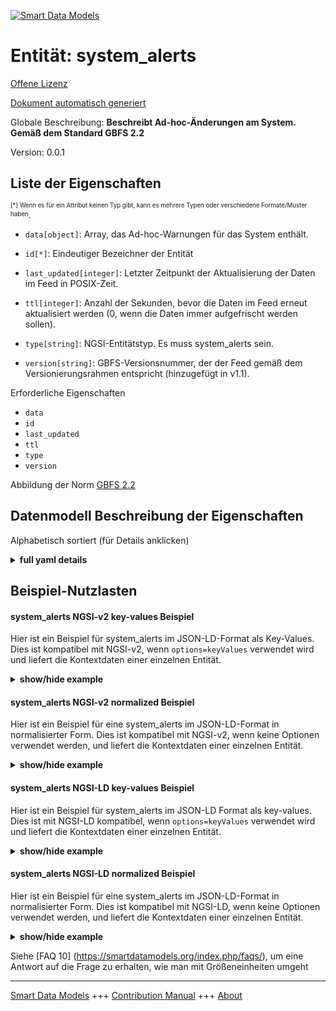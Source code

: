 <!-- 10-Header -->  
[![Smart Data Models](https://smartdatamodels.org/wp-content/uploads/2022/01/SmartDataModels_logo.png "Logo")](https://smartdatamodels.org)  
Entität: system_alerts  
======================<!-- /10-Header -->  
<!-- 15-License -->  
[Offene Lizenz](https://github.com/smart-data-models//dataModel.GBFS/blob/master/system_alerts/LICENSE.md)  
[Dokument automatisch generiert](https://docs.google.com/presentation/d/e/2PACX-1vTs-Ng5dIAwkg91oTTUdt8ua7woBXhPnwavZ0FxgR8BsAI_Ek3C5q97Nd94HS8KhP-r_quD4H0fgyt3/pub?start=false&loop=false&delayms=3000#slide=id.gb715ace035_0_60)  
<!-- /15-License -->  
<!-- 20-Description -->  
Globale Beschreibung: **Beschreibt Ad-hoc-Änderungen am System. Gemäß dem Standard GBFS 2.2**  
Version: 0.0.1  
<!-- /20-Description -->  
<!-- 30-PropertiesList -->  

## Liste der Eigenschaften  

<sup><sub>[*] Wenn es für ein Attribut keinen Typ gibt, kann es mehrere Typen oder verschiedene Formate/Muster haben</sub></sup>.  
- `data[object]`: Array, das Ad-hoc-Warnungen für das System enthält.  	  
- `id[*]`: Eindeutiger Bezeichner der Entität  - `last_updated[integer]`: Letzter Zeitpunkt der Aktualisierung der Daten im Feed in POSIX-Zeit.  - `ttl[integer]`: Anzahl der Sekunden, bevor die Daten im Feed erneut aktualisiert werden (0, wenn die Daten immer aufgefrischt werden sollen).  - `type[string]`: NGSI-Entitätstyp. Es muss system_alerts sein.  - `version[string]`: GBFS-Versionsnummer, der der Feed gemäß dem Versionierungsrahmen entspricht (hinzugefügt in v1.1).  <!-- /30-PropertiesList -->  
<!-- 35-RequiredProperties -->  
Erforderliche Eigenschaften  
- `data`  - `id`  - `last_updated`  - `ttl`  - `type`  - `version`  <!-- /35-RequiredProperties -->  
<!-- 40-RequiredProperties -->  
Abbildung der Norm [GBFS 2.2](https://github.com/NABSA/gbfs/blob/v2.2/gbfs.md)  
<!-- /40-RequiredProperties -->  
<!-- 50-DataModelHeader -->  
## Datenmodell Beschreibung der Eigenschaften  
Alphabetisch sortiert (für Details anklicken)  
<!-- /50-DataModelHeader -->  
<!-- 60-ModelYaml -->  
<details><summary><strong>full yaml details</strong></summary>    
```yaml  
system_alerts:    
  description: Describes ad-hoc changes to the system. According to the Standard GBFS 2.2    
  properties:    
    data:    
      description: Array that contains ad-hoc alerts for the system.    
      properties:    
        alerts:    
          items:    
            properties:    
              alert_id:    
                description: Identifier for this alert.    
                type: string    
              description:    
                description: Detailed description of the alert.    
                type: string    
              last_updated:    
                description: Indicates the last time the info for the alert was updated.    
                minimum: 1450155600    
                type: number    
              region_ids:    
                description: Array of identifiers of the regions for which this alert applies.    
                items:    
                  type: string    
                type: array    
              station_ids:    
                description: Array of identifiers of the stations for which this alert applies.    
                items:    
                  type: string    
                type: array    
              summary:    
                description: A short summary of this alert to be displayed to the customer.    
                type: string    
              times:    
                additionalItems: false    
                description: Array of objects indicating when the alert is in effect.    
                items:    
                  properties:    
                    end:    
                      description: End time of the alert.    
                      minimum: 1450155600    
                      type: number    
                    start:    
                      description: Start time of the alert.    
                      minimum: 1450155600    
                      type: number    
                  type: object    
                required:    
                  - start    
                type: array    
              type:    
                description: Type of alert.    
                enum:    
                  - system_closure    
                  - station_closure    
                  - station_move    
                  - other    
                type: string    
              url:    
                description: URL where the customer can learn more information about this alert.    
                format: uri    
                type: string    
            required:    
              - alert_id    
              - type    
              - summary    
            type: object    
          type: array    
      required:    
        - alerts    
      type: object    
      x-ngsi:    
        type: Property    
    id:    
      anyOf:    
        - description: Identifier format of any NGSI entity    
          maxLength: 256    
          minLength: 1    
          pattern: ^[\w\-\.\{\}\$\+\*\[\]`|~^@!,:\\]+$    
          type: string    
          x-ngsi:    
            type: Property    
        - description: Identifier format of any NGSI entity    
          format: uri    
          type: string    
          x-ngsi:    
            type: Property    
      description: Unique identifier of the entity    
      x-ngsi:    
        type: Property    
    last_updated:    
      description: Last time the data in the feed was updated in POSIX time.    
      minimum: 1450155600    
      type: integer    
      x-ngsi:    
        type: Property    
    ttl:    
      description: Number of seconds before the data in the feed will be updated again (0 if the data should always be refreshed).    
      minimum: 0    
      type: integer    
      x-ngsi:    
        type: Property    
    type:    
      description: NGSI entity type. It has to be system_alerts    
      enum:    
        - system_alerts    
      type: string    
      x-ngsi:    
        type: Property    
    version:    
      description: 'GBFS version number to which the feed conforms, according to the versioning framework (added in v1.1).'    
      enum:    
        - 1.1-RC    
        - 1.1    
        - 2.0-RC    
        - 2.0    
        - 2.1-RC    
        - 2.1-RC2    
        - 2.1    
        - 2.2    
        - 3.0-RC    
        - 3.0    
      type: string    
      x-ngsi:    
        type: Property    
  required:    
    - last_updated    
    - ttl    
    - version    
    - data    
    - id    
    - type    
  type: object    
  x-derived-from: https://github.com/NABSA/gbfs/blob/v2.2/gbfs.md    
  x-disclaimer: 'Redistribution and use in source and binary forms, with or without modification, are permitted  provided that the license conditions are met. Copyleft (c) 2022 Contributors to Smart Data Models Program'    
  x-license-url: https://github.com/smart-data-models/dataModel.GBFS/blob/master/system_alerts/LICENSE.md    
  x-model-schema: https://smart-data-models.github.io/dataModel.GBFS/system_alerts/schema.json    
  x-model-tags: GBFS    
  x-version: 0.0.1    
```  
</details>    
<!-- /60-ModelYaml -->  
<!-- 70-MiddleNotes -->  
<!-- /70-MiddleNotes -->  
<!-- 80-Examples -->  
## Beispiel-Nutzlasten  
#### system_alerts NGSI-v2 key-values Beispiel  
Hier ist ein Beispiel für system_alerts im JSON-LD-Format als Key-Values. Dies ist kompatibel mit NGSI-v2, wenn `options=keyValues` verwendet wird und liefert die Kontextdaten einer einzelnen Entität.  
<details><summary><strong>show/hide example</strong></summary>    
```json  
{  
  "id": "urn:ngsi-ld:system_alerts:id:FNNO:60592292",  
  "type": "system_alerts",  
  "last_updated": 1604198100,  
  "ttl": 60,  
  "version": "3.0",  
  "data": {  
    "alerts": [  
      {  
        "alert_id": "21",  
        "type": "station_closure",  
        "station_ids": [  
          "123",  
          "456",  
          "789"  
        ],  
        "times": [  
          {  
            "start": 1604448000,  
            "end": 1604674800  
          }  
        ],  
        "url": "https://example.com/more-info",  
        "summary": "Disruption of Service",  
        "description": "The three stations on Broadway will be out of service from 12:00am Nov 3 to 3:00pm Nov 6th to accommodate road work",  
        "last_updated": 1604519393  
      }  
    ]  
  }  
}  
```  
</details>  
#### system_alerts NGSI-v2 normalized Beispiel  
Hier ist ein Beispiel für eine system_alerts im JSON-LD-Format in normalisierter Form. Dies ist kompatibel mit NGSI-v2, wenn keine Optionen verwendet werden, und liefert die Kontextdaten einer einzelnen Entität.  
<details><summary><strong>show/hide example</strong></summary>    
```json  
{  
  "id": "urn:ngsi-ld:system_alerts:id:FNNO:60592292",  
  "type": "system_alerts",  
  "last_updated": {  
    "type": "Number",  
    "value": 1604198100  
  },  
  "ttl": {  
    "type": "Number",  
    "value": 60  
  },  
  "version": {  
    "type": "Text",  
    "value": "3.0"  
  },  
  "data": {  
    "type": "StructuredValue",  
    "value": {  
      "alerts": [  
        {  
          "alert_id": "21",  
          "type": "station_closure",  
          "station_ids": [  
            "123",  
            "456",  
            "789"  
          ],  
          "times": [  
            {  
              "start": 1604448000,  
              "end": 1604674800  
            }  
          ],  
          "url": "https://example.com/more-info",  
          "summary": "Disruption of Service",  
          "description": "The three stations on Broadway will be out of service from 12:00am Nov 3 to 3:00pm Nov 6th to accommodate road work",  
          "last_updated": 1604519393  
        }  
      ]  
    }  
  },  
  "@context": [  
    "https://smartdatamodels.org/context.jsonld"  
  ]  
}  
```  
</details>  
#### system_alerts NGSI-LD key-values Beispiel  
Hier ist ein Beispiel für system_alerts im JSON-LD Format als key-values. Dies ist mit NGSI-LD kompatibel, wenn `options=keyValues` verwendet wird und liefert die Kontextdaten einer einzelnen Entität.  
<details><summary><strong>show/hide example</strong></summary>    
```json  
{  
    "id": "urn:ngsi-ld:system_alerts:id:FNNO:60592292",  
    "type": "system_alerts",  
    "last_updated": 1604198100,  
    "ttl": 60,  
    "version": "3.0",  
    "data": {  
        "alerts": [  
            {  
                "alert_id": "21",  
                "type": "station_closure",  
                "station_ids": [  
                    "123",  
                    "456",  
                    "789"  
                ],  
                "times": [  
                    {  
                        "start": 1604448000,  
                        "end": 1604674800  
                    }  
                ],  
                "url": "https://example.com/more-info",  
                "summary": "Disruption of Service",  
                "description": "The three stations on Broadway will be out of service from 12:00am Nov 3 to 3:00pm Nov 6th to accommodate road work",  
                "last_updated": 1604519393  
            }  
        ]  
    },  
    "@context": [  
        "https://smartdatamodels.org/context.jsonld",  
        "https://raw.githubusercontent.com/smart-data-models/dataModel.GBFS/master/context.jsonld"  
    ]  
}  
```  
</details>  
#### system_alerts NGSI-LD normalized Beispiel  
Hier ist ein Beispiel für eine system_alerts im JSON-LD-Format in normalisierter Form. Dies ist kompatibel mit NGSI-LD, wenn keine Optionen verwendet werden, und liefert die Kontextdaten einer einzelnen Entität.  
<details><summary><strong>show/hide example</strong></summary>    
```json  
{  
    "id": "urn:ngsi-ld:system_alerts:id:FNNO:60592292",  
    "type": "system_alerts",  
    "last_updated": {  
        "type": "Property",  
        "value": 1604198100  
    },  
    "ttl": {  
        "type": "Property",  
        "value": 60  
    },  
    "version": {  
        "type": "Property",  
        "value": "3.0"  
    },  
    "data": {  
        "type": "Property",  
        "value": {  
            "alerts": [  
                {  
                    "alert_id": "21",  
                    "type": "station_closure",  
                    "station_ids": [  
                        "123",  
                        "456",  
                        "789"  
                    ],  
                    "times": [  
                        {  
                            "start": 1604448000,  
                            "end": 1604674800  
                        }  
                    ],  
                    "url": "https://example.com/more-info",  
                    "summary": "Disruption of Service",  
                    "description": "The three stations on Broadway will be out of service from 12:00am Nov 3 to 3:00pm Nov 6th to accommodate road work",  
                    "last_updated": 1604519393  
                }  
            ]  
        }  
    },  
    "@context": [  
        "https://smartdatamodels.org/context.jsonld",  
        "https://raw.githubusercontent.com/smart-data-models/dataModel.GBFS/master/context.jsonld"  
    ]  
}  
```  
</details><!-- /80-Examples -->  
<!-- 90-FooterNotes -->  
<!-- /90-FooterNotes -->  
<!-- 95-Units -->  
Siehe [FAQ 10] (https://smartdatamodels.org/index.php/faqs/), um eine Antwort auf die Frage zu erhalten, wie man mit Größeneinheiten umgeht  
<!-- /95-Units -->  
<!-- 97-LastFooter -->  
---  
[Smart Data Models](https://smartdatamodels.org) +++ [Contribution Manual](https://bit.ly/contribution_manual) +++ [About](https://bit.ly/Introduction_SDM)<!-- /97-LastFooter -->  
